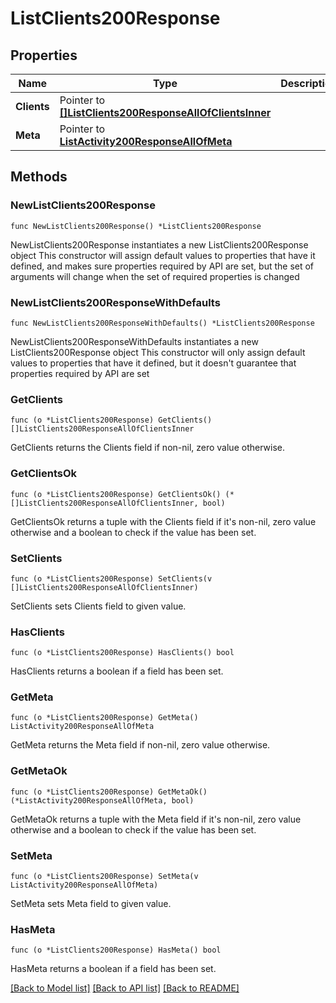 # ListClients200Response

## Properties

Name | Type | Description | Notes
------------ | ------------- | ------------- | -------------
**Clients** | Pointer to [**[]ListClients200ResponseAllOfClientsInner**](ListClients200ResponseAllOfClientsInner.md) |  | [optional] 
**Meta** | Pointer to [**ListActivity200ResponseAllOfMeta**](ListActivity200ResponseAllOfMeta.md) |  | [optional] 

## Methods

### NewListClients200Response

`func NewListClients200Response() *ListClients200Response`

NewListClients200Response instantiates a new ListClients200Response object
This constructor will assign default values to properties that have it defined,
and makes sure properties required by API are set, but the set of arguments
will change when the set of required properties is changed

### NewListClients200ResponseWithDefaults

`func NewListClients200ResponseWithDefaults() *ListClients200Response`

NewListClients200ResponseWithDefaults instantiates a new ListClients200Response object
This constructor will only assign default values to properties that have it defined,
but it doesn't guarantee that properties required by API are set

### GetClients

`func (o *ListClients200Response) GetClients() []ListClients200ResponseAllOfClientsInner`

GetClients returns the Clients field if non-nil, zero value otherwise.

### GetClientsOk

`func (o *ListClients200Response) GetClientsOk() (*[]ListClients200ResponseAllOfClientsInner, bool)`

GetClientsOk returns a tuple with the Clients field if it's non-nil, zero value otherwise
and a boolean to check if the value has been set.

### SetClients

`func (o *ListClients200Response) SetClients(v []ListClients200ResponseAllOfClientsInner)`

SetClients sets Clients field to given value.

### HasClients

`func (o *ListClients200Response) HasClients() bool`

HasClients returns a boolean if a field has been set.

### GetMeta

`func (o *ListClients200Response) GetMeta() ListActivity200ResponseAllOfMeta`

GetMeta returns the Meta field if non-nil, zero value otherwise.

### GetMetaOk

`func (o *ListClients200Response) GetMetaOk() (*ListActivity200ResponseAllOfMeta, bool)`

GetMetaOk returns a tuple with the Meta field if it's non-nil, zero value otherwise
and a boolean to check if the value has been set.

### SetMeta

`func (o *ListClients200Response) SetMeta(v ListActivity200ResponseAllOfMeta)`

SetMeta sets Meta field to given value.

### HasMeta

`func (o *ListClients200Response) HasMeta() bool`

HasMeta returns a boolean if a field has been set.


[[Back to Model list]](../README.md#documentation-for-models) [[Back to API list]](../README.md#documentation-for-api-endpoints) [[Back to README]](../README.md)


